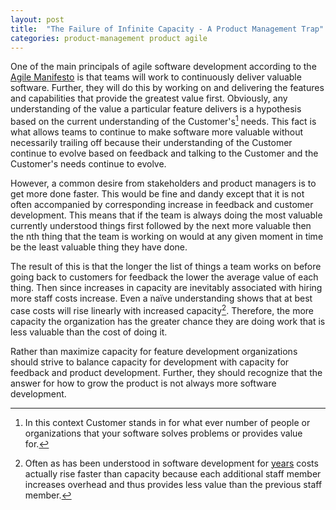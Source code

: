 ```yaml
---
layout: post
title:  "The Failure of Infinite Capacity - A Product Management Trap"
categories: product-management product agile
---
```

One of the main principals of agile software development according to the [Agile Manifesto](http://agilemanifesto.org/principles.html) is that teams will work to continuously deliver valuable software. Further, they will do this by working on and delivering the features and capabilities that provide the greatest value first. Obviously, any understanding of the value a particular feature delivers is a hypothesis based on the current understanding of the Customer's[^1] needs. This fact is what allows teams to continue to make software more valuable without necessarily trailing off because their understanding of the Customer continue to evolve based on feedback and talking to the Customer and the Customer's needs continue to evolve.

However, a common desire from stakeholders and product managers is to get more done faster. This would be fine and dandy except that it is not often accompanied by corresponding increase in feedback and customer development. This means that if the team is always doing the most valuable currently understood things first followed by the next more valuable then the nth thing that the team is working on would at any given moment in time be the least valuable thing they have done.

The result of this is that the longer the list of things a team works on before going back to customers for feedback the lower the average value of each thing. Then since increases in capacity are inevitably associated with hiring more staff costs increase. Even a naïve understanding shows that at best case costs will rise linearly with increased capacity[^2]. Therefore, the more capacity the organization has the greater chance they are doing work that is less valuable than the cost of doing it.

Rather than maximize capacity for feature development organizations should strive to balance capacity for development with capacity for feedback and product development. Further, they should recognize that the answer for how to grow the product is not always more software development.

[^1]: In this context Customer stands in for what ever number of people or organizations that your software solves problems or provides value for.
[^2]: Often as has been understood in software development for [years](https://www.amazon.com/Mythical-Man-Month-Software-Engineering-Anniversary/dp/0201835959/ref=sr_1_1?ie=UTF8&qid=1489331008&sr=8-1&keywords=mythical+man+month) costs actually rise faster than capacity because each additional staff member increases overhead and thus provides less value than the previous staff member.
